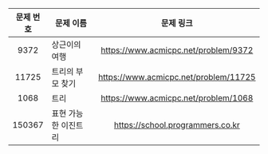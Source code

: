 | 문제 번호  | 문제 이름                |                              문제 링크                              |
|:------:|----------------------|:---------------------------------------------------------------:|
|  9372  | 상근이의 여행  | https://www.acmicpc.net/problem/9372 |
| 11725  | 트리의 부모 찾기  | https://www.acmicpc.net/problem/11725 |
|  1068  | 트리  | https://www.acmicpc.net/problem/1068 |
| 150367 | 표현 가능한 이진트리  | https://school.programmers.co.kr
